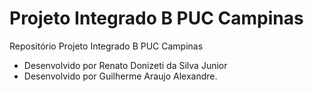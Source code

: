 # Projeto Integrado B PUC Campinas
Repositório Projeto Integrado B PUC Campinas

- Desenvolvido por Renato Donizeti da Silva Junior
- Desenvolvido por Guilherme Araujo Alexandre.
